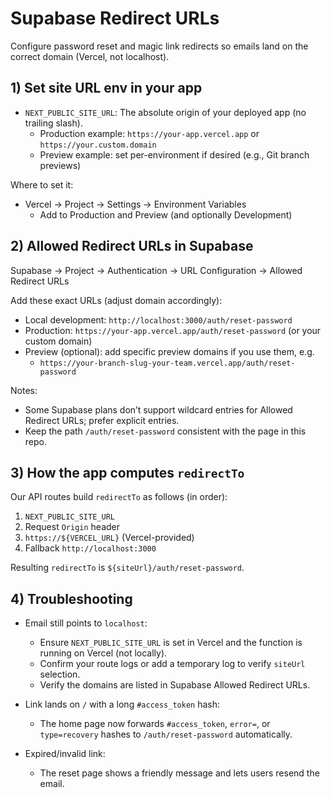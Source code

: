# Supabase Redirect URLs

Configure password reset and magic link redirects so emails land on the correct domain (Vercel, not localhost).

## 1) Set site URL env in your app

- `NEXT_PUBLIC_SITE_URL`: The absolute origin of your deployed app (no trailing slash).
  - Production example: `https://your-app.vercel.app` or `https://your.custom.domain`
  - Preview example: set per-environment if desired (e.g., Git branch previews)

Where to set it:
- Vercel → Project → Settings → Environment Variables
  - Add to Production and Preview (and optionally Development)

## 2) Allowed Redirect URLs in Supabase

Supabase → Project → Authentication → URL Configuration → Allowed Redirect URLs

Add these exact URLs (adjust domain accordingly):
- Local development: `http://localhost:3000/auth/reset-password`
- Production: `https://your-app.vercel.app/auth/reset-password` (or your custom domain)
- Preview (optional): add specific preview domains if you use them, e.g.
  - `https://your-branch-slug-your-team.vercel.app/auth/reset-password`

Notes:
- Some Supabase plans don’t support wildcard entries for Allowed Redirect URLs; prefer explicit entries.
- Keep the path `/auth/reset-password` consistent with the page in this repo.

## 3) How the app computes `redirectTo`

Our API routes build `redirectTo` as follows (in order):
1. `NEXT_PUBLIC_SITE_URL`
2. Request `Origin` header
3. `https://${VERCEL_URL}` (Vercel-provided)
4. Fallback `http://localhost:3000`

Resulting `redirectTo` is `${siteUrl}/auth/reset-password`.

## 4) Troubleshooting

- Email still points to `localhost`:
  - Ensure `NEXT_PUBLIC_SITE_URL` is set in Vercel and the function is running on Vercel (not locally).
  - Confirm your route logs or add a temporary log to verify `siteUrl` selection.
  - Verify the domains are listed in Supabase Allowed Redirect URLs.

- Link lands on `/` with a long `#access_token` hash:
  - The home page now forwards `#access_token`, `error=`, or `type=recovery` hashes to `/auth/reset-password` automatically.

- Expired/invalid link:
  - The reset page shows a friendly message and lets users resend the email.
